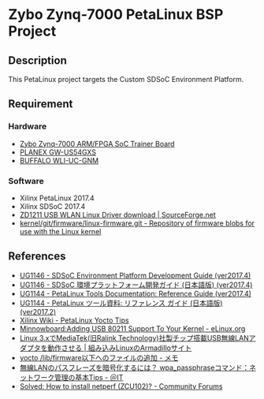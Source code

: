 Zybo Zynq-7000 PetaLinux BSP Project
========


## Description

This PetaLinux project targets the Custom SDSoC Environment Platform.


## Requirement

### Hardware

* [Zybo Zynq-7000 ARM/FPGA SoC Trainer Board](https://reference.digilentinc.com/reference/programmable-logic/zybo/start)
* [PLANEX GW-US54GXS](https://www.planex.co.jp/product/wireless/gw-us54gxs/)
* [BUFFALO WLI-UC-GNM](http://buffalo.jp/product/wireless-lan/client/wli-uc-gnm/)


### Software

* Xilinx PetaLinux 2017.4
* Xilinx SDSoC 2017.4
* [ZD1211 USB WLAN Linux Driver download | SourceForge.net](https://sourceforge.net/projects/zd1211/)
* [kernel/git/firmware/linux-firmware.git - Repository of firmware blobs for use with the Linux kernel](https://git.kernel.org/pub/scm/linux/kernel/git/firmware/linux-firmware.git/)


## References

* [UG1146 - SDSoC Environment Platform Development Guide (ver2017.4)](https://www.xilinx.com/support/documentation/sw_manuals/xilinx2017_4/ug1146-sdsoc-platform-development.pdf)
* [UG1146 - SDSoC 環境プラットフォーム開発ガイド (日本語版) (ver2017.4)](https://japan.xilinx.com/support/documentation/sw_manuals_j/xilinx2017_4/ug1146-sdsoc-platform-development.pdf)
* [UG1144 - PetaLinux Tools Documentation: Reference Guide (ver2017.4)](https://japan.xilinx.com/support/documentation/sw_manuals_j/xilinx2017_4/ug1144-petalinux-tools-reference-guide.pdf)
* [UG1144 - PetaLinux ツール資料: リファレンス ガイド (日本語版) (ver2017.2)](https://japan.xilinx.com/support/documentation/sw_manuals_j/xilinx2017_2/ug1144-petalinux-tools-reference-guide.pdf)
* [Xilinx Wiki - PetaLinux Yocto Tips](http://www.wiki.xilinx.com/PetaLinux+Yocto+Tips)
* [Minnowboard:Adding USB 80211 Support To Your Kernel - eLinux.org](https://elinux.org/Minnowboard:Adding_USB_80211_Support_To_Your_Kernel)
* [Linux 3.xでMediaTek(旧Ralink Technology)社製チップ搭載USB無線LANアダプタを動作させる | 組み込みLinuxのArmadilloサイト](https://armadillo.atmark-techno.com/howto/wlan-usb-config-rt2x00)
* [yocto /lib/firmware以下へのファイルの追加 - メモ](http://mickey-happygolucky.hatenablog.com/entry/2017/02/07/224239)
* [無線LANのパスフレーズを暗号化するには？ wpa_passphraseコマンド：ネットワーク管理の基本Tips - ＠IT](http://www.atmarkit.co.jp/ait/articles/1601/23/news008.html)
* [Solved: How to install netperf (ZCU102)? - Community Forums](https://forums.xilinx.com/t5/Embedded-Linux/How-to-install-netperf-ZCU102/td-p/811703)

